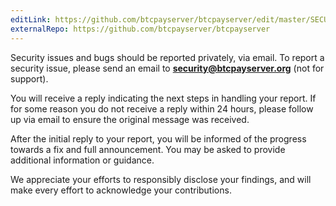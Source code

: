 ```yaml
---
editLink: https://github.com/btcpayserver/btcpayserver/edit/master/SECURITY.md
externalRepo: https://github.com/btcpayserver/btcpayserver
---
```

Security issues and bugs should be reported privately, via email. To report a security issue, please send an email to **security@btcpayserver.org** (not for support).

You will receive a reply indicating the next steps in handling your report. If for some reason you do not receive a reply within 24 hours, please follow up via email to ensure the original message was received.

After the initial reply to your report, you will be informed of the progress towards a fix and full announcement. You may be asked to provide additional information or guidance.

We appreciate your efforts to responsibly disclose your findings, and will make every effort to acknowledge your contributions.
